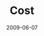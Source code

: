---
layout: message
category: message
series: "Roadmap For A Revolution"
title: "Cost"
date: 2009-06-07
audio-description: "Brian Tome discusses the story of Stephen from the book of Acts and how revolution involves cost."
audio: "http://s3.amazonaws.com/crossroadsaudiomessages/Roadmap4.mp3"
audio-title: "Cost"
audio-duration: "36:51"
notes-description: " "
notes: "http://www.crossroads.net/players/media/hq/SN_06_06-07_09.pdf "
notes-title: "Cost (Study Notes)"
program-description: ""
program: "http://www.crossroads.net/players/media/hq/0606_07Program.pdf"
program-title: "Cost (Program)"
video-description: "Brian Tome discusses the story of Stephen from the book of Acts and how every revolution involves cost."
video-title: "Cost"
video: "https://s3.amazonaws.com/crossroadsvideomessages/Roadmap4.mp4"
video-poster: "https://www.crossroads.net/uploadedfiles/Roadmap4-still.jpg"
---